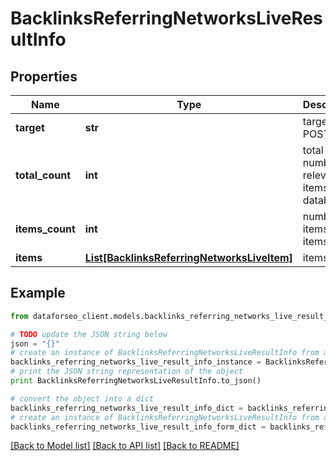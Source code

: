# BacklinksReferringNetworksLiveResultInfo


## Properties

Name | Type | Description | Notes
------------ | ------------- | ------------- | -------------
**target** | **str** | target in a POST array | [optional] 
**total_count** | **int** | total number of relevant items in the database | [optional] 
**items_count** | **int** | number of items in the items array | [optional] 
**items** | [**List[BacklinksReferringNetworksLiveItem]**](BacklinksReferringNetworksLiveItem.md) | items array | [optional] 

## Example

```python
from dataforseo_client.models.backlinks_referring_networks_live_result_info import BacklinksReferringNetworksLiveResultInfo

# TODO update the JSON string below
json = "{}"
# create an instance of BacklinksReferringNetworksLiveResultInfo from a JSON string
backlinks_referring_networks_live_result_info_instance = BacklinksReferringNetworksLiveResultInfo.from_json(json)
# print the JSON string representation of the object
print BacklinksReferringNetworksLiveResultInfo.to_json()

# convert the object into a dict
backlinks_referring_networks_live_result_info_dict = backlinks_referring_networks_live_result_info_instance.to_dict()
# create an instance of BacklinksReferringNetworksLiveResultInfo from a dict
backlinks_referring_networks_live_result_info_form_dict = backlinks_referring_networks_live_result_info.from_dict(backlinks_referring_networks_live_result_info_dict)
```
[[Back to Model list]](../README.md#documentation-for-models) [[Back to API list]](../README.md#documentation-for-api-endpoints) [[Back to README]](../README.md)


